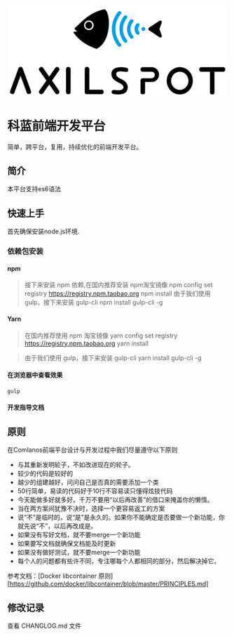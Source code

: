 ![](src/assets/images/logo.png)
# 科蓝前端开发平台
简单，跨平台，复用，持续优化的前端开发平台。

## 简介
本平台支持es6语法

## 快速上手
首先确保安装node.js环境.

### 依赖包安装
#### npm
> 接下来安装 npm 依赖,在国内推荐安装 npm淘宝镜像
    npm config set registry https://registry.npm.taobao.org
    npm install
> 由于我们使用 gulp，接下来安装 gulp-cli
    npm install gulp-cli -g

#### Yarn
> 在国内推荐使用 npm 淘宝镜像
    yarn config set registry https://registry.npm.taobao.org 
    yarn install 

> 由于我们使用 gulp，接下来安装 gulp-cli 
    yarn install gulp-cli -g

#### 在浏览器中查看效果
    gulp

#### 开发指导文档


## 原则
在Comlanos前端平台设计与开发过程中我们尽量遵守以下原则

* 与其重新发明轮子，不如改进现在的轮子。
* 较少的代码是较好的
* 越少的组建越好，问问自己是否真的需要添加一个类
* 50行简单，易读的代码好于10行不容易读只懂得炫技代码
* 今天能做多好就多好。千万不要用“以后再改善”的借口来掩盖你的懒惰。
* 当在两方案间犹豫不决时，选择一个更容易返工的方案
* 说“不”是临时的，说“是”是永久的。如果你不能确定是否要做一个新功能，你就先说“不”，以后再改成是。
* 如果没有写好文档，就不要merge一个新功能
* 如果要写文档就确保文档能及时更新
* 如果没有做好测试，就不要merge一个新功能
* 每个人的问题都有些许不同，专注哪每个人都相同的部分，然后解决掉它。

参考文档：[Docker libcontainer 原则][https://github.com/docker/libcontainer/blob/master/PRINCIPLES.md]

## 修改记录
查看 CHANGLOG.md 文件
